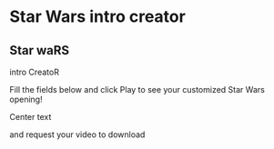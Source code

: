 # Star Wars intro creator

## Star waRS  
intro CreatoR

Fill the fields below and click Play to see your customized Star Wars opening!

Center text

and request your video to download